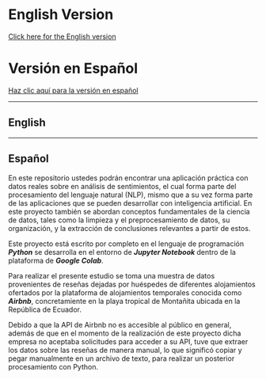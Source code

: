# English Version
[Click here for the English version](#english)

# Versión en Español
[Haz clic aquí para la versión en español](#español)


---

## English

---

## Español

En este repositorio ustedes podrán encontrar una aplicación práctica con datos reales sobre en análisis de sentimientos, el cual forma parte del procesamiento del lenguaje natural (NLP), mismo que a su vez forma parte de las aplicaciones que se pueden desarrollar con inteligencia artificial. En este proyecto también se abordan conceptos fundamentales de la ciencia de datos, tales como la limpieza y el preprocesamiento de datos, su organización, y la extracción de conclusiones relevantes a partir de estos.

Este proyecto está escrito por completo en el lenguaje de programación ***Python*** se desarrolla en el entorno de ***Jupyter Notebook*** dentro de la plataforma de ***Google Colab***.

Para realizar el presente estudio se toma una muestra de datos provenientes de reseñas dejadas por huéspedes de diferentes alojamientos ofertados por la plataforma de alojamientos temporales conocida como ***Airbnb***,  concretamiente en la playa tropical de Montañita ubicada en la República de Ecuador.

Debido a que la API de Airbnb no es accesible al público en general, además de que en el momento de la realización de este proyecto dicha empresa no aceptaba solicitudes para acceder a su API, tuve que extraer los datos sobre las reseñas de manera manual, lo que significó copiar y pegar manualmente en un archivo de texto, para realizar un posterior procesamiento con Python.